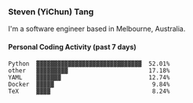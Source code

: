 ### Steven (YiChun) Tang

I'm a software engineer based in Melbourne, Australia.

#### Personal Coding Activity (past 7 days)
```
Python  ▓▓▓▓▓▓▓▓▓▓▓▓▓▓▓▓▓▓▓▓▓▓▓▓▓▓▓▓▓▓  52.01%
other   ▓▓▓▓▓▓▓▓▓                       17.18%
YAML    ▓▓▓▓▓▓▓                         12.74%
Docker  ▓▓▓▓▓                            9.84%
TeX     ▓▓▓▓                             8.24%
```
